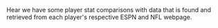 Hear we have some player stat comparisons  with data that is found and retrieved from each player's respective ESPN and NFL webpage. 
